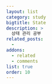 ```yaml
---
layout: list
category: study
bigtitle: State
description: >
  상태 관리 공부
related_posts:
  -
addons:
  - related
  - comments
list: true
order: 10
---
```

